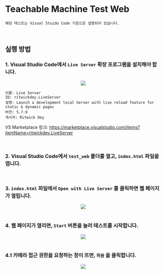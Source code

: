 # Teachable Machine Test Web

```
해당 테스트는 Visual Stuido Code 기준으로 설명되어 있습니다.
```

<br>

## 실행 방법

### 1. Visual Studio Code에서 `Live Server` 확장 프로그램을 설치해야 합니다.

<div align="center">
    <img src="https://github.com/qwer1227/wireless-network--4-/assets/38345593/2f8bd87f-683b-438a-bfc0-e6624039ba30">
</div>

```
이름: Live Server
ID: ritwickdey.LiveServer
설명: Launch a development local Server with live reload feature for static & dynamic pages
버전: 5.7.9
게시자: Ritwick Dey
```

VS Marketplace 링크: https://marketplace.visualstudio.com/items?itemName=ritwickdey.LiveServer

<br>

### 2. Visual Studio Code에서 `test_web` 폴더를 열고, `index.html` 파일을 엽니다.

<br>

### 3. `index.html` 파일에서 `Open with Live Server` 를 클릭하면 웹 페이지가 열립니다.

<div align="center">
    <img src="https://github.com/qwer1227/wireless-network--4-/assets/38345593/ff3330bc-77e8-48fd-bb5c-77d99771339e">
</div>

<br>

### 4. 웹 페이지가 열리면, `Start` 버튼을 눌러 테스트를 시작합니다.

<div align="center">
    <img src="https://github.com/qwer1227/wireless-network--4-/assets/38345593/8ec40907-dc13-4b15-ae6e-065868957a34">
</div>

<br>

### 4.1 카메라 접근 권한을 요청하는 창이 뜨면, `허용` 을 클릭합니다.

<div align="center">
    <img src="https://github.com/qwer1227/wireless-network--4-/assets/38345593/dff67de9-e134-45b6-80ab-291465faf9b2">
</div>
